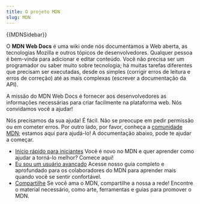 ```yaml
---
title: O projeto MDN
slug: MDN
---
```


{{MDNSidebar}}

O **MDN Web Docs** é uma wiki onde nós documentamos a Web aberta, as tecnologias Mozilla e outros tópicos de desenvolvedores. Qualquer pessoa é bem-vinda para adicionar e editar conteúdo. Você não precisa ser um programador ou saber muito sobre tecnologia; há muitas tarefas diferentes que precisam ser executadas, desde os simples (corrigir erros de leitura e erros de correção) até as mais complexas (escrever a documentação da API).

A missão do MDN Web Docs é fornecer aos desenvolvedores as informações necessárias para criar facilmente na plataforma web. Nós convidamos você a ajudar!

Nós precisamos da sua ajuda! É fácil. Não se preocupe em pedir permissão ou em cometer erros. Por outro lado, por favor, conheça a [comunidade MDN](/pt-BR/docs/MDN/Comunidade); estamos aqui para ajudá-lo! A documentação abaixo, pode te ajudar a começar.

- [Início rápido para iniciantes](/pt-BR/docs/MDN/Primeiros_Passos) Você é novo no MDN e quer aprender como ajudar a torná-lo melhor? Comece aqui!
- [Eu sou um usuário avançado](/pt-BR/docs/MDN/Contribute) Acesse nosso guia completo e aprofundado para os colaboradores do MDN para aprender mais quando você se sentir confortável.
- [Compartilhe](/pt-BR/docs/MDN/Promote) Se você ama o MDN, compartilhe a nossa a rede! Encontre o material necessário, como arte, ferramentas e guias para promover o MDN.
